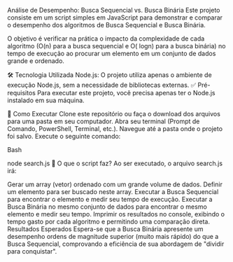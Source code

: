 Análise de Desempenho: Busca Sequencial vs. Busca Binária
Este projeto consiste em um script simples em JavaScript para demonstrar e comparar o desempenho dos algoritmos de Busca Sequencial e Busca Binária.

O objetivo é verificar na prática o impacto da complexidade de cada algoritmo (O(n) para a busca sequencial e O(
logn) para a busca binária) no tempo de execução ao procurar um elemento em um conjunto de dados grande e ordenado.

🛠️ Tecnologia Utilizada
Node.js: O projeto utiliza apenas o ambiente de execução Node.js, sem a necessidade de bibliotecas externas.
✅ Pré-requisitos
Para executar este projeto, você precisa apenas ter o Node.js instalado em sua máquina.

🚀 Como Executar
Clone este repositório ou faça o download dos arquivos para uma pasta em seu computador.
Abra seu terminal (Prompt de Comando, PowerShell, Terminal, etc.).
Navegue até a pasta onde o projeto foi salvo.
Execute o seguinte comando:
<!-- end list -->

Bash

node search.js
📄 O que o script faz?
Ao ser executado, o arquivo search.js irá:

Gerar um array (vetor) ordenado com um grande volume de dados.
Definir um elemento para ser buscado neste array.
Executar a Busca Sequencial para encontrar o elemento e medir seu tempo de execução.
Executar a Busca Binária no mesmo conjunto de dados para encontrar o mesmo elemento e medir seu tempo.
Imprimir os resultados no console, exibindo o tempo gasto por cada algoritmo e permitindo uma comparação direta.
Resultados Esperados
Espera-se que a Busca Binária apresente um desempenho ordens de magnitude superior (muito mais rápido) do que a Busca Sequencial, comprovando a eficiência de sua abordagem de "dividir para conquistar".

